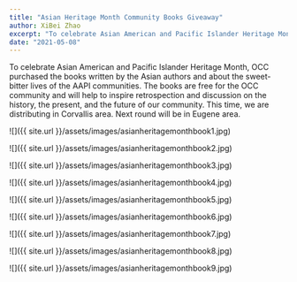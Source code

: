 ```yaml
---
title: "Asian Heritage Month Community Books Giveaway"
author: XiBei Zhao
excerpt: "To celebrate Asian American and Pacific Islander Heritage Month, OCC purchased the books written by the Asian authors and about the sweet-bitter lives of the AAPI communities. The books are free for the OCC community and will help to inspire retrospection and discussion on the history, the present, and the future of our community."
date: "2021-05-08"
---
```


To celebrate Asian American and Pacific Islander Heritage Month, OCC purchased the books written by the Asian authors and about the sweet-bitter lives of the AAPI communities. The books are free for the OCC community and will help to inspire retrospection and discussion on the history, the present, and the future of our community. This time, we are distributing in Corvallis area. Next round will be in Eugene area.

![]({{ site.url }}/assets/images/asianheritagemonthbook1.jpg)

![]({{ site.url }}/assets/images/asianheritagemonthbook2.jpg)

![]({{ site.url }}/assets/images/asianheritagemonthbook3.jpg)

![]({{ site.url }}/assets/images/asianheritagemonthbook4.jpg)

![]({{ site.url }}/assets/images/asianheritagemonthbook5.jpg)

![]({{ site.url }}/assets/images/asianheritagemonthbook6.jpg)

![]({{ site.url }}/assets/images/asianheritagemonthbook7.jpg)

![]({{ site.url }}/assets/images/asianheritagemonthbook8.jpg)

![]({{ site.url }}/assets/images/asianheritagemonthbook9.jpg)
